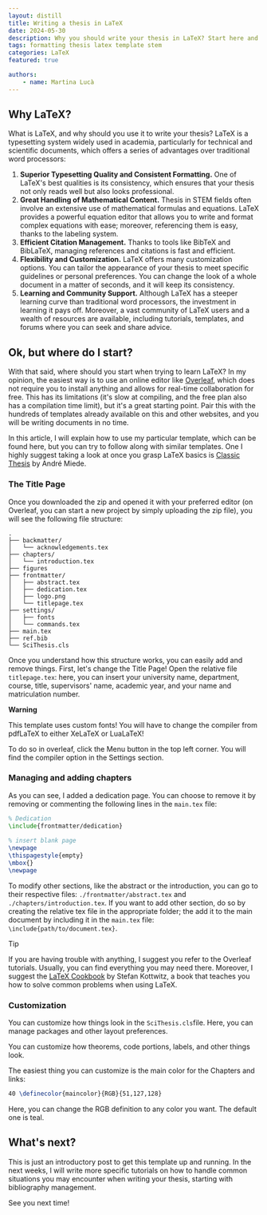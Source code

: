 ```yaml
---
layout: distill
title: Writing a thesis in LaTeX
date: 2024-05-30
description: Why you should write your thesis in LaTeX? Start here and give it a try!
tags: formatting thesis latex template stem
categories: LaTeX
featured: true

authors:
    - name: Martina Lucà
---
```


## Why LaTeX?

What is LaTeX, and why should you use it to write your thesis? LaTeX is a typesetting system widely used in academia, particularly for technical and scientific documents, which offers a series of advantages over traditional word processors:

1. **Superior Typesetting Quality and Consistent Formatting.** One of LaTeX's best qualities is its consistency, which ensures that your thesis not only reads well but also looks professional. 
2. **Great Handling of Mathematical Content.** Thesis in STEM fields often involve an extensive use of mathematical formulas and equations. LaTeX provides a powerful equation editor that allows you to write and format complex equations with ease; moreover, referencing them is easy, thanks to the labeling system.
3. **Efficient Citation Management.** Thanks to tools like BibTeX and BibLaTeX, managing references and citations is fast and efficient.
4. **Flexibility and Customization.** LaTeX offers many customization options. You can tailor the appearance of your thesis to meet specific guidelines or personal preferences. You can change the look of a whole document in a matter of seconds, and it will keep its consistency. 
5. **Learning and Community Support.** Although LaTeX has a steeper learning curve than traditional word processors, the investment in learning it pays off. Moreover, a vast community of LaTeX users and a wealth of resources are available, including tutorials, templates, and forums where you can seek and share advice.

## Ok, but where do I start?

With that said, where should you start when trying to learn LaTeX? In my opinion, the easiest way is to use an online editor like [Overleaf](https://it.overleaf.com/), which does not require you to install anything and allows for real-time collaboration for free. This has its limitations (it's slow at compiling, and the free plan also has a compilation time limit), but it's a great starting point. Pair this with the hundreds of templates already available on this and other websites, and you will be writing documents in no time. 

In this article, I will explain how to use my particular template, which can be found here, but you can try to follow along with similar templates. One I highly suggest taking a look at once you grasp LaTeX basics is [Classic Thesis](https://it.overleaf.com/latex/templates/classic-thesis-style-v4-dot-2-by-andre-miede/dwgtvykzvdtk) by André Miede.

### The Title Page

Once you downloaded the zip and opened it with your preferred editor (on Overleaf, you can start a new project by simply uploading the zip file), you will see the following file structure:

```
.
├── backmatter/
│   └── acknowledgements.tex
├── chapters/
│   └── introduction.tex
├── figures
├── frontmatter/
│   ├── abstract.tex
│   ├── dedication.tex
│   ├── logo.png
│   └── titlepage.tex
├── settings/
│   ├── fonts
│   └── commands.tex
├── main.tex
├── ref.bib
└── SciThesis.cls
```

Once you understand how this structure works, you can easily add and remove things. First, let's change the Title Page! Open the relative file `titlepage.tex`: here, you can insert your university name, department, course, title, supervisors' name, academic year, and your name and matriculation number. 

**Warning**

This template uses custom fonts! You will have to change the compiler from pdfLaTeX to either XeLaTeX or LuaLaTeX! 

To do so in overleaf, click the Menu button in the top left corner. You will find the compiler option in the Settings section.

### Managing and adding chapters

As you can see, I added a dedication page. You can choose to remove it by removing or commenting the following lines in the `main.tex` file:

```latex
% Dedication
\include{frontmatter/dedication}
    
% insert blank page
\newpage
\thispagestyle{empty}
\mbox{}
\newpage
```

To modify other sections, like the abstract or the introduction, you can go to their respective files: `./frontmatter/abstract.tex` and `./chapters/introduction.tex`. If you want to add other section, do so by creating the relative tex file in the appropriate folder; the add it to the main document by including it in the `main.tex` file: `\include{path/to/document.tex}`.

> [!TIP]
>
> If you are having trouble with anything, I suggest you refer to the Overleaf tutorials. Usually, you can find everything you may need there. Moreover, I suggest the [LaTeX Cookbook](https://github.com/PacktPublishing/LaTeX-Cookbook) by Stefan Kottwitz, a book that teaches you how to solve common problems when using LaTeX.



### Customization

You can customize how things look in the `SciThesis.cls`file. Here, you can manage packages and other layout preferences.

You can customize how theorems, code portions, labels, and other things look. 

The easiest thing you can customize is the main color for the Chapters and links: 

```latex
40 \definecolor{maincolor}{RGB}{51,127,128}
```

Here, you can change the RGB definition to any color you want. The default one is teal.

## What's next?

This is just an introductory post to get this template up and running. In the next weeks, I will write more specific tutorials on how to handle common situations you may encounter when writing your thesis, starting with bibliography management. 

See you next time!